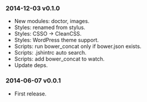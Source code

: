 ### 2014-12-03 v0.1.0

* New modules: doctor, images.
* Styles: renamed from stylus.
* Styles: CSSO → CleanCSS.
* Styles: WordPress theme support.
* Scripts: run bower_concat only if bower.json exists.
* Scripts: .jshintrc auto search.
* Scripts: add bower_concat to watch.
* Update deps.

### 2014-06-07 v0.0.1

* First release.
